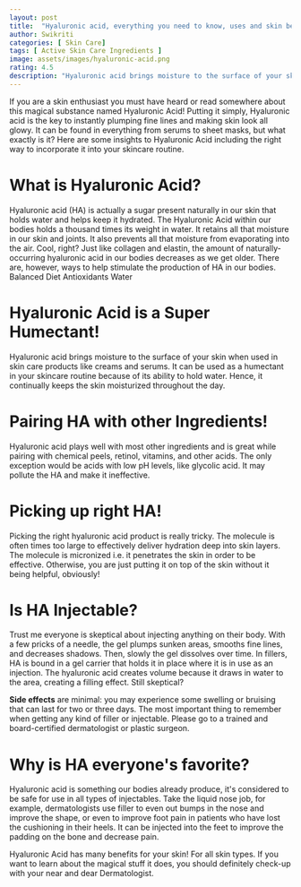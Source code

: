 ```yaml
---
layout: post
title:  "Hyaluronic acid, everything you need to know, uses and skin benefits"
author: Swikriti
categories: [ Skin Care]
tags: [ Active Skin Care Ingredients ]
image: assets/images/hyaluronic-acid.png
rating: 4.5
description: "Hyaluronic acid brings moisture to the surface of your skin when used in skin care products like creams and serums. It can be used as a humectant in your skincare routine because of its ability to draw and hold water. Hence, it continually keeps the skin moisturised throughout the day."
---
```


If you are a skin enthusiast you must have heard or read somewhere about this magical substance named Hyaluronic Acid!
Putting it simply, Hyaluronic acid is the key to instantly plumping fine lines and making skin look all glowy.
It can be found in everything from serums to sheet masks, but what exactly is it?
Here are some insights to Hyaluronic Acid including the right way to incorporate it into your skincare routine.

# What is Hyaluronic Acid?
Hyaluronic acid (HA) is actually a sugar present naturally in our skin that holds water and helps keep it hydrated.
The Hyaluronic Acid within our bodies holds a thousand times its weight in water. It retains all that moisture in our skin and joints. It also prevents all that moisture from evaporating into the air.
Cool, right? Just like collagen and elastin, the amount of naturally-occurring hyaluronic acid in our bodies decreases as we get older.
There are, however, ways to help stimulate the production of HA in our bodies.
Balanced Diet
Antioxidants
Water

# Hyaluronic Acid is a Super Humectant!
Hyaluronic acid brings moisture to the surface of your skin when used in skin care products like creams and serums.
It can be used as a humectant in your skincare routine because of its ability to hold water. Hence, it continually keeps the skin moisturized throughout the day.

# Pairing HA with other Ingredients!
Hyaluronic acid plays well with most other ingredients and is great while pairing with chemical peels, retinol, vitamins, and other acids.
The only exception would be acids with low pH levels, like glycolic acid. It may pollute the HA and make it ineffective.

# Picking up right HA!
Picking the right hyaluronic acid product is really tricky. The molecule is often times too large to effectively deliver hydration deep into skin layers.
The molecule is micronized i.e. it penetrates the skin in order to be effective.
Otherwise, you are just putting it on top of the skin without it being helpful, obviously!

# Is HA Injectable?
Trust me everyone is skeptical about injecting anything on their body. With a few pricks of a needle, the gel plumps sunken areas, smooths fine lines, and decreases shadows. Then, slowly the gel dissolves over time.
In fillers, HA is bound in a gel carrier that holds it in place where it is in use as an injection. The hyaluronic acid creates volume because it draws in water to the area, creating a filling effect. Still skeptical?

**Side effects** are minimal: you may experience some swelling or bruising that can last for two or three days. The most important thing to remember when getting any kind of filler or injectable. Please go to a trained and board-certified dermatologist or plastic surgeon.

# Why is HA everyone's favorite?
Hyaluronic acid is something our bodies already produce, it's considered to be safe for use in all types of injectables.
Take the liquid nose job, for example, dermatologists use filler to even out bumps in the nose and improve the shape, or even to improve foot pain in patients who have lost the cushioning in their heels. It can be injected into the feet to improve the padding on the bone and decrease pain.


Hyaluronic Acid has many benefits for your skin! For all skin types. If you want to learn about the magical stuff it does, you should definitely check-up with your near and dear Dermatologist.
